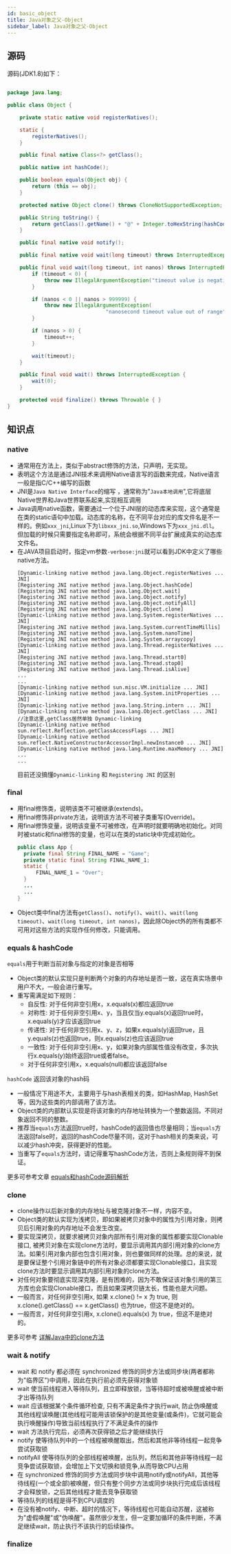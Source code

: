 ```yaml
---
id: basic_object
title: Java对象之父-Object
sidebar_label: Java对象之父-Object
---
```


## 源码

源码(JDK1.8)如下：

```java

package java.lang;

public class Object {

    private static native void registerNatives();

    static {
        registerNatives();
    }

    public final native Class<?> getClass();

    public native int hashCode();

    public boolean equals(Object obj) {
        return (this == obj);
    }

    protected native Object clone() throws CloneNotSupportedException;

    public String toString() {
        return getClass().getName() + "@" + Integer.toHexString(hashCode());
    }

    public final native void notify();

    public final native void wait(long timeout) throws InterruptedException;

    public final void wait(long timeout, int nanos) throws InterruptedException {
        if (timeout < 0) {
            throw new IllegalArgumentException("timeout value is negative");
        }

        if (nanos < 0 || nanos > 999999) {
            throw new IllegalArgumentException(
                                "nanosecond timeout value out of range");
        }

        if (nanos > 0) {
            timeout++;
        }

        wait(timeout);
    }

    public final void wait() throws InterruptedException {
        wait(0);
    }

    protected void finalize() throws Throwable { }
}

```

## 知识点

### native

- 通常用在方法上，类似于abstract修饰的方法，只声明，无实现。
- 表明这个方法是通过JNI技术来调用Native语言写的函数来完成，Native语言一般是指C/C++编写的函数
- JNI是`Java Native Interface`的缩写 ，通常称为"`Java本地调用`",它将底层Native世界和Java世界联系起来,实现相互调用
- Java调用native函数，需要通过一个位于JNI层的动态库来实现，这个通常是在类的static语句中加载。动态库的名称，在不同平台对应的库文件名是不一样的。例如`xxx_jni`,Linux下为`libxxx_jni.so`,Windows下为`xxx_jni.dll`。但加载的时候只需要指定名称即可，系统会根据不同平台扩展成真实的动态库文件名。
- 在JAVA项目启动时，指定vm参数`-verbose:jni`就可以看到JDK中定义了哪些native方法。
  ```
  [Dynamic-linking native method java.lang.Object.registerNatives ... JNI]
  [Registering JNI native method java.lang.Object.hashCode]
  [Registering JNI native method java.lang.Object.wait]
  [Registering JNI native method java.lang.Object.notify]
  [Registering JNI native method java.lang.Object.notifyAll]
  [Registering JNI native method java.lang.Object.clone]
  [Dynamic-linking native method java.lang.System.registerNatives ... JNI]
  [Registering JNI native method java.lang.System.currentTimeMillis]
  [Registering JNI native method java.lang.System.nanoTime]
  [Registering JNI native method java.lang.System.arraycopy]
  [Dynamic-linking native method java.lang.Thread.registerNatives ... JNI]
  [Registering JNI native method java.lang.Thread.start0]
  [Registering JNI native method java.lang.Thread.stop0]
  [Registering JNI native method java.lang.Thread.isAlive]
  ...
  ...
  [Dynamic-linking native method sun.misc.VM.initialize ... JNI]
  [Dynamic-linking native method java.lang.System.initProperties ... JNI]
  [Dynamic-linking native method java.lang.String.intern ... JNI]
  [Dynamic-linking native method java.lang.Object.getClass ... JNI] //注意这里,getClass居然单独 Dynamic-linking
  [Dynamic-linking native method sun.reflect.Reflection.getClassAccessFlags ... JNI]
  [Dynamic-linking native method sun.reflect.NativeConstructorAccessorImpl.newInstance0 ... JNI]
  [Dynamic-linking native method java.lang.Runtime.maxMemory ... JNI]
  ...
  ...
  ```
  目前还没搞懂`Dynamic-linking` 和 `Registering JNI` 的区别
### final
- 用final修饰类，说明该类不可被继承(extends)。
- 用final修饰非private方法，说明该方法不可被子类重写(Override)。
- 用final修饰变量，说明该变量不可被修改，在声明时就要明确地初始化。对同时被static和final修饰的变量，也可以在类的static块中完成初始化。
  ```java
  public class App {
    private final String FINAL_NAME = "Game";
    private static final String FINAL_NAME_1;
    static {
        FINAL_NAME_1 = "Over";
    }
    ...
    ...
  }
  ```
- Object类中final方法有`getClass()`、`notify()`、`wait()`、`wait(long timeout)`、`wait(long timeout, int nanos)`，因此除Object外的所有类都不可用对这些方法的实现作任何修改，只能调用。

### equals & hashCode
`equals`用于判断当前对象与指定的对象是否相等
+ Object类的默认实现只是判断两个对象的内存地址是否一致，这在真实场景中用户不大，一般会进行重写。
+ 重写需满足如下规则：
  - 自反性: 对于任何非空引用x，x.equals(x)都应返回true
  - 对称性: 对于任何非空引用x、y，当且仅当y.equals(x)返回true时，x.equals(y)才应该返回true
  - 传递性: 对于任何非空引用x、y、z，如果x.equals(y)返回true，且y.equals(z)也返回true，则x.equals(z)也应该返回true
  - 一致性: 对于任何非空引用x、y，如果对象内部属性值没有改变，多次执行x.equals(y)始终返回true或者false。
  - 对于任何非空引用x，x.equals(null)都应该返回false

`hashCode` 返回该对象的hash码
- 一般情况下用途不大，主要用于与hash表相关的类，如HashMap, HashSet等，因为这些类的内部调用了该方法。
- Object类的内部默认实现是将该对象的内存地址转换为一个整数返回。不同对象返回不同的整数。
- 推荐当`equals`方法返回true时，hashCode的返回值也尽量相同；当`equals`方法返回false时，返回的hashCode尽量不同，这对于hash相关的类来说，可以减少hash冲突，获得更好的性能。
- 当重写了`equals`方法时，请记得重写hashCode方法，否则上条规则得不到保证。

更多可参考文章 [equals和hashCode源码解析](basic_equals_hashcode)

### clone
- clone操作以后新对象的内存地址与被克隆对象不一样，内容不变。
- Object类的默认实现为浅拷贝，即如果被拷贝对象中的属性为引用对象，则拷贝后引用对象的内存地址不会发生改变。
- 要实现深拷贝，就要求被拷贝对象内部所有引用对象的属性都要实现Clonable接口, 被拷贝对象在实现clone方法时，要显示调用其内部引用对象的clone方法。如果引用对象内部也包含引用对象，则也要做同样的处理。总的来说，就是要保证整个引用对象链中的所有对象必须都要实现Clonable接口，且实现clone方法时要显示调用其内部引用对象的clone方法。
- 对任何对象要彻底实现深克隆，是有困难的，因为不敢保证该对象引用的第三方库也会实现Clonable接口，而且如果深拷贝链太长，性能也是大问题。
- 一般而言，对任何非空引用x, 如果 x.clone() != x 为 true, 则 x.clone().getClass() == x.getClass() 也为true，但这不是绝对的。
- 一般而言，对任何非空引用x, x.clone().equals(x) 为 true，但这不是绝对的。

更多可参考 [详解Java中的clone方法](basic_clone)

### wait & notify
- wait 和 notify 都必须在 synchronized 修饰的同步方法或同步块(两者都称为"临界区")中调用，因此在执行前必须先获得对象锁
- wait 使当前线程进入等待队列，且立即释放锁，当等待超时或被唤醒或被中断才出等待队列
- wait 应该根据某个条件循环检查, 只有不满足条件才执行wait, 防止伪唤醒或其他线程误唤醒(其他线程可能用该锁保护的是其他变量(或条件)，它就可能会执行唤醒操作)导致当前线程执行了不满足条件的操作
- wait 方法执行完后，必须再次获得锁之后才能继续执行
- notify 使等待队列中的一个线程被唤醒取出，然后和其他非等待线程一起竞争尝试获取锁
- notifyAll 使等待队列的全部线程被唤醒，出队列，然后和其他非等待线程一起竞争尝试获取锁，会增加上下文切换和锁竞争,从而导致CPU占用
- 在 synchronized 修饰的同步方法或同步块中调用notify或notifyAll，其他等待线程(一个或全部)被唤醒，但只有整个同步方法或同步块执行完成后该线程才会释放锁，之后其他线程才能去竞争获取锁
- 等待队列的线程是得不到CPU调度的
- 在没有被notify、中断、超时的情况下，等待线程也可能自动苏醒，这被称为"虚假唤醒"或"伪唤醒"。虽然很少发生，但一定要加循环的条件判断，不满足继续wait，防止执行不该执行的后续操作。

### finalize

